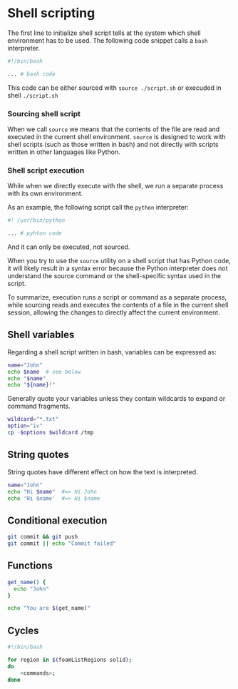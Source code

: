 # Shell scripting

The first line to initialize shell script tells at the system which shell 
environment has to be used. The following code snippet calls a ```bash``` interpreter.

```sh
#!/bin/bash

... # bash code
```

This code can be either sourced with ```source ./script.sh``` or execuded in shell ```./script.sh```

### Sourcing shell script

When we call ```source``` we means that the contents of 
the file are read and executed in the current shell environment. 
```source``` is designed to work with shell scripts (such as those written in bash)
and not directly with scripts written in other languages like Python.

### Shell script execution

While when we directly execute with the shell, we run a separate process with its own environment.


As an example, the following script call the ```python``` interpreter:

```sh
#! /usr/bin/python

... # pyhton code 
```

And it can only be executed, not sourced.

When you try to use the ```source``` utility on a shell script that has Python code, it will 
likely result in a syntax error because the Python interpreter does not understand the 
source command or the shell-specific syntax used in the script.

To summarize, execution runs a script or command as a separate process, while sourcing reads
and executes the contents of a file in the current shell session, allowing the changes to 
directly affect the current environment.

## Shell variables

Regarding a shell script written in bash, variables can be expressed as:

```sh
name="John"
echo $name  # see below
echo "$name"
echo "${name}!"
```

Generally quote your variables unless they contain wildcards to expand or command fragments.

``` sh
wildcard="*.txt"
option="iv"
cp -$options $wildcard /tmp
```

## String quotes

String quotes have different effect on how the text is interpreted.

``` sh
name="John"
echo "Hi $name"  #=> Hi John
echo 'Hi $name'  #=> Hi $name
```

## Conditional execution

```sh
git commit && git push
git commit || echo "Commit failed"
```

## Functions

```sh
get_name() {
  echo "John"
}

echo "You are $(get_name)"
```
## Cycles

```bash
#!/bin/bash

for region in $(foamListRegions solid);
do
    <commands>;
done
```
<!--  Script to show the footer   -->
<html>
<script
    src="https://code.jquery.com/jquery-3.3.1.js"
    integrity="sha256-2Kok7MbOyxpgUVvAk/HJ2jigOSYS2auK4Pfzbm7uH60="
    crossorigin="anonymous">
</script>
<script>
$(function(){
  $("#footer").load("../footers/footer.html");
});
</script>
<body>
<div id="footer"></div>
</body>
</html>
